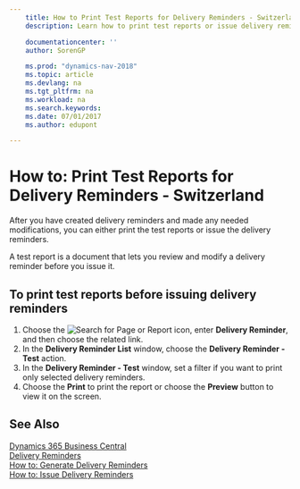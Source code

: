 ```yaml
---
    title: How to Print Test Reports for Delivery Reminders - Switzerland
    description: Learn how to print test reports or issue delivery reminders after creating delivery reminders and making any modifications.

    documentationcenter: ''
    author: SorenGP

    ms.prod: "dynamics-nav-2018"
    ms.topic: article
    ms.devlang: na
    ms.tgt_pltfrm: na
    ms.workload: na
    ms.search.keywords:
    ms.date: 07/01/2017
    ms.author: edupont

---
```

# How to: Print Test Reports for Delivery Reminders - Switzerland
After you have created delivery reminders and made any needed modifications, you can either print the test reports or issue the delivery reminders.  

A test report is a document that lets you review and modify a delivery reminder before you issue it.  

## To print test reports before issuing delivery reminders  

1.  Choose the ![Search for Page or Report](../../media/ui-search/search_small.png "Search for Page or Report icon") icon, enter **Delivery Reminder**, and then choose the related link.  
2.  In the **Delivery Reminder List** window, choose the **Delivery Reminder - Test** action.  
3.  In the **Delivery Reminder - Test** window, set a filter if you want to print only selected delivery reminders.  
4.  Choose the **Print** to print the report or choose the **Preview** button to view it on the screen.  

## See Also
[Dynamics 365 Business Central](/dynamics365/business-central/)  
[Delivery Reminders](delivery-reminders.md)   
 [How to: Generate Delivery Reminders](how-to-generate-delivery-reminders.md)   
 [How to: Issue Delivery Reminders](how-to-issue-delivery-reminders.md)
